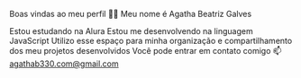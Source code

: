 Boas vindas ao meu perfil 💙💙
Meu nome é Agatha Beatriz Galves

Estou estudando na Alura
Estou me desenvolvendo na linguagem JavaScript
Utilizo esse espaço para minha organização e compartilhamento dos meu projetos desenvolvidos
Você pode entrar em contato comigo 📫
agathab330.com@gmail.com

